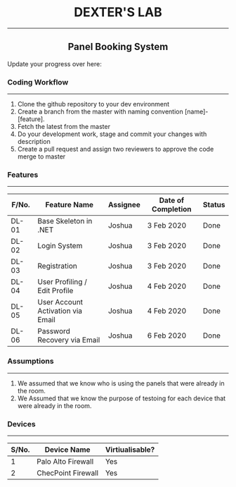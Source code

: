 <h1 align="center"><bold>DEXTER'S LAB</bold></h1>
<hr>

<h2 align="center">Panel Booking System</h2>


Update your progress over here:


<h3>Coding Workflow</h3>

<hr>

1. Clone the github repository to your dev environment
2. Create a branch from the master with naming convention [name]-[feature].
3. Fetch the latest from the master
4. Do your development work, stage and commit your changes with description
5. Create a pull request and assign two reviewers to approve the code merge to master

<h3>Features</h3>

<hr>

| F/No. |  Feature Name |  Assignee | Date of Completion | Status |
|---|---|---|---|---|
| DL-01 |  Base Skeleton in .NET |  Joshua | 3 Feb 2020 | Done |
| DL-02 |  Login System |  Joshua | 3 Feb 2020 | Done |
| DL-03 |  Registration |  Joshua | 3 Feb 2020 | Done |
|DL-04| User Profiling / Edit Profile | Joshua | 4 Feb 2020 | Done |
|DL-05| User Account Activation via Email | Joshua | 4 Feb 2020 | Done |
|DL-06| Password Recovery via Email | Joshua | 6 Feb 2020 | Done |

<h3>Assumptions</h3>

<hr>

1. We assumed that we know who is using the panels that were already in the room.
2. We Assumed that we know the purpose of testoing for each device that were already in the room.

<h3>Devices</h3>

<hr>

| S/No. | Device Name |  Virtiualisable? |
|---|---|---|
| 1 |  Palo Alto Firewall |  Yes|
| 2 |  ChecPoint Firewall |  Yes|

